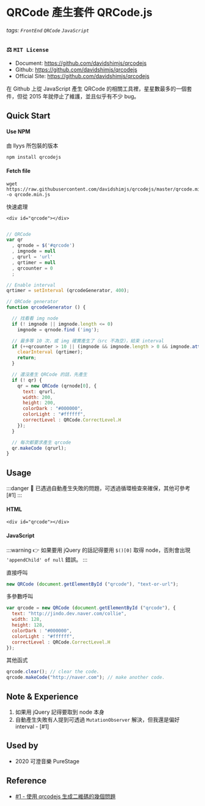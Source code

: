 # QRCode 產生套件 QRCode.js

###### tags: `FrontEnd` `QRCode` `JavaScript`

### ⚖️ `MIT License`

- Document: https://github.com/davidshimjs/qrcodejs
- Github: https://github.com/davidshimjs/qrcodejs
- Official Site: https://github.com/davidshimjs/qrcodejs


在 Github 上從 JavaScript 產生 QRCode 的相關工具裡，星星數最多的一個套件，但從 2015 年就停止了維護，並且似乎有不少 bug。


## Quick Start

#### Use NPM

由 llyys 所包裝的版本

```shell
npm install qrcodejs
```

#### Fetch file

```shell
wget https://raw.githubusercontent.com/davidshimjs/qrcodejs/master/qrcode.min.js -o qrcode.min.js
```

快速處理

```htmlmixed
<div id="qrcode"></div>
```


```javascript

// QRCode
var qr
  , qrnode = $('#qrcode')
  , imgnode = null
  , qrurl = 'url'
  , qrtimer = null
  , qrcounter = 0
  ;

// Enable interval
qrtimer = setInterval (qrcodeGenerator, 400);

// QRCode generator
function qrcodeGenerator () {

  // 找看看 img node
  if (! imgnode || imgnode.length <= 0)
    imgnode = qrnode.find ('img');

  // 最多等 10 次，或 img 確實產生了（src 不為空），結束 interval
  if (++qrcounter > 10 || (imgnode && imgnode.length > 0 && imgnode.attr ('src') != '')) {
    clearInterval (qrtimer);
    return;
  }

  // 還沒產生 QRCode 的話，先產生
  if (! qr) {
    qr = new QRCode (qrnode[0], {
      text: qrurl,
      width: 200,
      height: 200,
      colorDark : "#000000",
      colorLight : "#ffffff",
      correctLevel : QRCode.CorrectLevel.H
    });
  }

  // 每次都要求產生 qrcode
  qr.makeCode (qrurl);
}
```

## Usage

:::danger
🧨 已遇過自動產生失敗的問題，可透過循環檢查來確保，其他可參考 [#1]
:::

#### HTML

```htmlmixed
<div id="qrcode"></div>
```

#### JavaScript

:::warning
👉 如果要用 jQuery 的話記得要用 `$()[0]` 取得 node，否則會出現 `'appendChild' of null` 錯誤。
:::


直接呼叫

```javascript
new QRCode (document.getElementById ("qrcode"), "text-or-url");
```

多參數呼叫

```javascript
var qrcode = new QRCode (document.getElementById ("qrcode"), {
  text: "http://jindo.dev.naver.com/collie",
  width: 128,
  height: 128,
  colorDark : "#000000",
  colorLight : "#ffffff",
  correctLevel : QRCode.CorrectLevel.H
});
```

其他函式

```javascript
qrcode.clear(); // clear the code.
qrcode.makeCode("http://naver.com"); // make another code.
```

## Note & Experience

1. 如果用 jQuery 記得要取到 node 本身
2. 自動產生失敗有人提到可透過 `MutationObserver` 解決，但我還是偏好 interval - [#1]

## Used by

- 2020 可澄音樂 PureStage

## Reference

- [#1 - 使用 qrcodejs 生成二維碼的幾個問題](https://www.twblogs.net/a/5bf7fb16bd9eee18cf8aa268)

